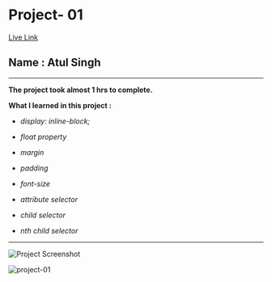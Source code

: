 # Project- 01


[Live Link](https://fsjs2-20th-nov-project-01.netlify.app/)

## Name : Atul Singh

---

**The project took almost 1 hrs to complete.**

**What I learned in this project :**

- _display: inline-block;_

- _float property_

- _margin_

- _padding_

- _font-size_

- _attribute selector_

- _child selector_

- _nth child selector_

---

![Project Screenshot](https://img.shields.io/badge/LiveClass-Project--1-blue)

![project-01](https://user-images.githubusercontent.com/112545072/210511349-bcefaaa1-264c-4ce9-8328-a7aef80c026a.png)

